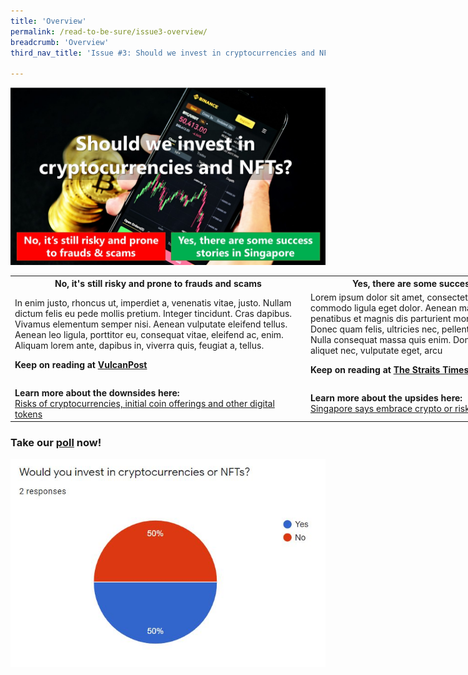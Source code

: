 ```yaml
---
title: 'Overview'
permalink: /read-to-be-sure/issue3-overview/
breadcrumb: 'Overview'
third_nav_title: 'Issue #3: Should we invest in cryptocurrencies and NFTs?'

---
```


![](../images/RTBS3-masthead.jpg)

<table style="width: 190%;" border="0" cellpadding="50">
	<tbody>
   <tr>
    <th>No, it's still risky and prone to frauds and scams</th>
    <th>Yes, there are some success stories in Singapore</th>
  </tr>
        <tr><td>In enim justo, rhoncus ut, imperdiet a, venenatis vitae, justo. Nullam dictum felis eu pede mollis pretium. Integer tincidunt. Cras dapibus. Vivamus elementum semper nisi. Aenean vulputate eleifend tellus. Aenean leo ligula, porttitor eu, consequat vitae, eleifend ac, enim. Aliquam lorem ante, dapibus in, viverra quis, feugiat a, tellus.<p>
                <b>Keep on reading at <a href="https://vulcanpost.com/661378/onecoin-singapore-cryptocurrency-fraud/">VulcanPost</a></b>
                </p></td>
            <td>Lorem ipsum dolor sit amet, consectetuer adipiscing elit. Aenean commodo ligula eget dolor. Aenean massa. Cum sociis natoque penatibus et magnis dis parturient montes, nascetur ridiculus mus. Donec quam felis, ultricies nec, pellentesque eu, pretium quis, sem. Nulla consequat massa quis enim. Donec pede justo, fringilla vel, aliquet nec, vulputate eget, arcu
            <p>
                <b>Keep on reading at <a href="https://www.straitstimes.com/life/arts/spore-project-makes-14-million-debut-with-nft-trading-cards">The Straits Times</a></b>
                </p>
            </td></tr>
		<tr>
			<td><b>Learn more about the downsides here:</b><br>
                <a href="https://www.moneysense.gov.sg/articles/2018/10/risks-of-cryptocurrencies-initial-coin-offerings-and-other-digital-tokens">Risks of cryptocurrencies, initial coin offerings and other digital tokens</a>
                </td>
			<td><b>Learn more about the upsides here:</b><br>
                <a href="https://www.aljazeera.com/economy/2021/11/2/singapore-wants-to-be-a-crypto-hub-or-risk-being-left-behind">Singapore says embrace crypto or risk being ‘left behind’</a>
               </td>
		</tr>
	</tbody>
</table>



### Take our **[poll](https://forms.gle/jPRLHNv5DXGgKtrEA)** now!



![](../images/rtbs3-engagement-poll-results.JPG)